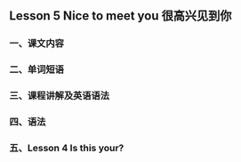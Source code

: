 ## Lesson 5 Nice to meet you   很高兴见到你

### 一、课文内容



### 二、单词短语



### 三、课程讲解及英语语法



### 四、语法



### 五、Lesson 4 Is this your?